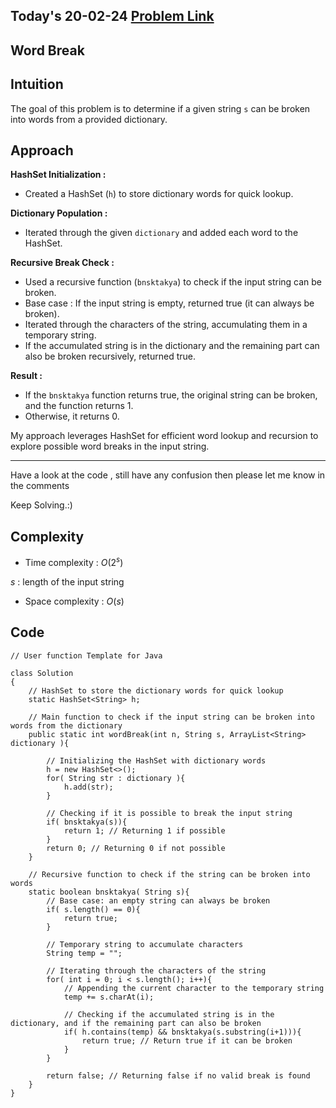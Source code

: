 ## Today's 20-02-24 [Problem Link](https://www.geeksforgeeks.org/problems/word-break1352/1)
## Word Break

## Intuition
The goal of this problem is to determine if a given string `s` can be broken into words from a provided dictionary.

## Approach

**HashSet Initialization :**
   - Created a HashSet (`h`) to store dictionary words for quick lookup.

**Dictionary Population :**
   - Iterated through the given `dictionary` and added each word to the HashSet.

**Recursive Break Check :**
   - Used a recursive function (`bnsktakya`) to check if the input string can be broken.
   - Base case : If the input string is empty, returned true (it can always be broken).
   - Iterated through the characters of the string, accumulating them in a temporary string.
   - If the accumulated string is in the dictionary and the remaining part can also be broken recursively, returned true.

**Result :**
   - If the `bnsktakya` function returns true, the original string can be broken, and the function returns 1.
   - Otherwise, it returns 0.

My approach leverages HashSet for efficient word lookup and recursion to explore possible word breaks in the input string.

---
Have a look at the code , still have any confusion then please let me know in the comments

Keep Solving.:)

## Complexity
- Time complexity : $O(2^s)$
<!-- Add your time complexity here, e.g. $$O())$$ -->
$s$ :  length of the input string
- Space complexity : $O(s)$
<!-- Add your space complexity here, e.g. $$O(n)$$ -->
   
## Code 

```
// User function Template for Java

class Solution
{
    // HashSet to store the dictionary words for quick lookup
    static HashSet<String> h;

    // Main function to check if the input string can be broken into words from the dictionary
    public static int wordBreak(int n, String s, ArrayList<String> dictionary ){
        
        // Initializing the HashSet with dictionary words
        h = new HashSet<>();
        for( String str : dictionary ){
            h.add(str);
        }
        
        // Checking if it is possible to break the input string
        if( bnsktakya(s)){
            return 1; // Returning 1 if possible
        }
        return 0; // Returning 0 if not possible
    }
    
    // Recursive function to check if the string can be broken into words
    static boolean bnsktakya( String s){
        // Base case: an empty string can always be broken
        if( s.length() == 0){
            return true;
        }

        // Temporary string to accumulate characters
        String temp = "";

        // Iterating through the characters of the string
        for( int i = 0; i < s.length(); i++){
            // Appending the current character to the temporary string
            temp += s.charAt(i);

            // Checking if the accumulated string is in the dictionary, and if the remaining part can also be broken
            if( h.contains(temp) && bnsktakya(s.substring(i+1))){
                return true; // Return true if it can be broken
            }
        }

        return false; // Returning false if no valid break is found
    }
}
```
